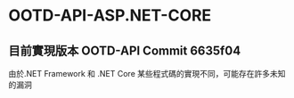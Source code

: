 # OOTD-API-ASP.NET-CORE

## 目前實現版本 OOTD-API Commit 6635f04

由於.NET Framework 和 .NET Core 某些程式碼的實現不同，可能存在許多未知的漏洞

